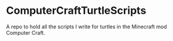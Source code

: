 # ComputerCraftTurtleScripts
A repo to hold all the scripts I write for turtles in the Minecraft mod Computer Craft.
